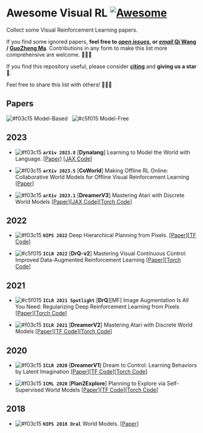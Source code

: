 # Awesome Visual RL [![Awesome](https://cdn.rawgit.com/sindresorhus/awesome/d7305f38d29fed78fa85652e3a63e154dd8e8829/media/badge.svg)](https://github.com/sindresorhus/awesome)

Collect some Visual Reinforcement Learning papers. 

If you find some ignored papers, **feel free to [*open issues*](https://github.com/qiwang067/awesome-visual-rl/issues/new), or [*email* Qi Wang](mailto:qiwang067@163.com) / [GuoZheng Ma](mailto:guozheng_ma@163.com)**. Contributions in any form to make this list more comprehensive are welcome. 📣📣📣

If you find this repository useful, please consider **[citing](#citation)** and **giving us a star** 🌟. 

Feel free to share this list with others! 🥳🥳🥳

<!-- ## Workshop & Challenge

- [`CVPR 2024 Workshop & Challenge | OpenDriveLab`](https://opendrivelab.com/challenge2024/#predictive_world_model) Track #4: Predictive World Model.
  > Serving as an abstract spatio-temporal representation of reality, the world model can predict future states based on the current state. The learning process of world models has the potential to elevate a pre-trained foundation model to the next level. Given vision-only inputs, the neural network outputs point clouds in the future to testify its predictive capability of the world.
  
- [`CVPR 2023 Workshop on Autonomous Driving`](https://cvpr2023.wad.vision/) CHALLENGE 3: ARGOVERSE CHALLENGES, [3D Occupancy Forecasting](https://eval.ai/web/challenges/challenge-page/1977/overview) using the [Argoverse 2 Sensor Dataset](https://www.argoverse.org/av2.html#sensor-link). Predict the spacetime occupancy of the world for the next 3 seconds. -->

## Papers
![#f03c15](https://placehold.co/15x15/f03c15/f03c15.png) Model-Based &nbsp; ![#c5f015](https://placehold.co/15x15/c5f015/c5f015.png) Model-Free

<!-- ### World model original paper

- Using Occupancy Grids for Mobile Robot Perception and Navigation [[paper](http://www.sci.brooklyn.cuny.edu/~parsons/courses/3415-fall-2011/papers/elfes.pdf)]

### Technical blog or video

- **`Yann LeCun`**: A Path Towards Autonomous Machine Intelligence [[paper](https://openreview.net/pdf?id=BZ5a1r-kVsf)] [[Video](https://www.youtube.com/watch?v=OKkEdTchsiE)]
- **`CVPR'23 WAD`** Keynote - Ashok Elluswamy, Tesla [[Video](https://www.youtube.com/watch?v=6x-Xb_uT7ts)]
- **`Wayve`** Introducing GAIA-1: A Cutting-Edge Generative AI Model for Autonomy [[blog](https://wayve.ai/thinking/introducing-gaia1/)] 
  
  > World models are the basis for the ability to predict what might happen next, which is fundamentally important for autonomous driving. They can act as a learned simulator, or a mental “what if” thought experiment for model-based reinforcement learning (RL) or planning. By incorporating world models into our driving models, we can enable them to understand human decisions better and ultimately generalise to more real-world situations. -->
  
## 2023
- ![#f03c15](https://placehold.co/15x15/f03c15/f03c15.png) **`arXiv 2023.8`** [**Dynalang**] Learning to Model the World with Language. [[Paper](https://arxiv.org/pdf/2308.01399)] [[JAX Code](https://github.com/jlin816/dynalang)]

- ![#f03c15](https://placehold.co/15x15/f03c15/f03c15.png) **`arXiv 2023.5`** [**CoWorld**] Making Offline RL Online: Collaborative World Models for Offline Visual Reinforcement Learning [[Paper](https://arxiv.org/pdf/2305.15260)]

- ![#f03c15](https://placehold.co/15x15/f03c15/f03c15.png) **`arXiv 2023.1`** [**DreamerV3**] Mastering Atari with Discrete World Models [[Paper](https://arxiv.org/pdf/2301.04104)][[JAX Code](https://github.com/danijar/dreamerv3)][[Torch Code](https://github.com/NM512/dreamerv3-torch)]

## 2022

- ![#f03c15](https://placehold.co/15x15/f03c15/f03c15.png) **`NIPS 2022`**  Deep Hierarchical Planning from Pixels.  [[Paper](https://proceedings.neurips.cc/paper_files/paper/2022/file/a766f56d2da42cae20b5652970ec04ef-Paper-Conference.pdf)][[TF Code](https://github.com/danijar/director)]

- ![#c5f015](https://placehold.co/15x15/c5f015/c5f015.png) **`ICLR 2022`** [**DrQ-v2**] Mastering Visual Continuous Control: Improved Data-Augmented Reinforcement Learning [[Paper](https://arxiv.org/pdf/2107.09645)][[Torch Code](https://github.com/facebookresearch/drqv2)]

## 2021
- ![#c5f015](https://placehold.co/15x15/c5f015/c5f015.png) **`ICLR 2021 Spotlight`** [**DrQ**][MF] Image Augmentation Is All You Need: Regularizing Deep Reinforcement Learning from Pixels  [[Paper](https://arxiv.org/pdf/2004.13649)][[Torch Code](https://github.com/denisyarats/drq)]

- ![#f03c15](https://placehold.co/15x15/f03c15/f03c15.png) **`ICLR 2021`** [**DreamerV2**] Mastering Atari with Discrete World Models [[Paper](https://arxiv.org/pdf/2010.02193)][[TF Code](https://github.com/danijar/dreamerv2)][[Torch Code](https://github.com/jsikyoon/dreamer-torch)]

## 2020
- ![#f03c15](https://placehold.co/15x15/f03c15/f03c15.png) **`ICLR 2020`** [**DreamerV1**] Dream to Control: Learning Behaviors by Latent Imagination [[Paper](https://arxiv.org/pdf/1912.01603)][[TF Code](https://github.com/danijar/dreamer)][[Torch Code](https://github.com/juliusfrost/dreamer-pytorch)]


- ![#f03c15](https://placehold.co/15x15/f03c15/f03c15.png) **`ICML 2020`** [**Plan2Explore**] Planning to Explore via Self-Supervised World Models [[Paper](https://arxiv.org/pdf/2005.05960)][[TF Code](https://github.com/ramanans1/plan2explore)][[Torch Code](https://github.com/yusukeurakami/plan2explore-pytorch)]

## 2018
- ![#f03c15](https://placehold.co/15x15/f03c15/f03c15.png) **`NIPS 2018 Oral`** World Models. [[Paper](https://arxiv.org/pdf/1803.10122)]

<!-- ## Survey

- A survey on multimodal large language models for autonomous driving. **`WACVW 2024`** [[Paper](https://arxiv.org/abs/2311.12320)] [[Code](https://github.com/IrohXu/Awesome-Multimodal-LLM-Autonomous-Driving)]
- World Models for Autonomous Driving: An Initial Survey. **`2024.3, arxiv`** [[Paper](https://arxiv.org/abs/2403.02622)]

## 2024

- [**ViDAR**] Visual Point Cloud Forecasting enables Scalable Autonomous Driving. **`CVPR 2024`** [[Paper](https://arxiv.org/abs/2312.17655)] [[Code](https://github.com/OpenDriveLab/ViDAR)]
- [**GenAD**] Generalized Predictive Model for Autonomous Driving. **`CVPR 2024`** [[Paper](https://arxiv.org/abs/2403.09630)] [[Data](https://github.com/OpenDriveLab/DriveAGI)]
- [**Cam4DOCC**] Cam4DOcc: Benchmark for Camera-Only 4D Occupancy Forecasting in Autonomous Driving Applications. **`CVPR 2024`** [[Paper](https://arxiv.org/abs/2311.17663)] [[Code](https://github.com/haomo-ai/Cam4DOcc)]
- [**Drive-WM**] Driving into the Future: Multiview Visual Forecasting and Planning with World Model for Autonomous Driving. **`CVPR 2024`** [[Paper](https://arxiv.org/abs/2311.17918)] [[Code](https://github.com/BraveGroup/Drive-WM)]
- [**DriveWorld**] DriveWorld: 4D Pre-trained Scene Understanding via World Models for Autonomous Driving. **`CVPR 2024`** [[Code](https://github.com/chaytonmin/DriveWorld)]
- [**Panacea**] Panacea: Panoramic and Controllable Video Generation for Autonomous Driving. **`CVPR 2024`** [[Paper](https://arxiv.org/abs/2311.16813)] [[Code](https://panacea-ad.github.io/)]
- [**MagicDrive**] MagicDrive: Street View Generation with Diverse 3D Geometry Control. **`ICLR 2024`** [[Paper](https://arxiv.org/abs/2310.02601)] [[Code](https://github.com/cure-lab/MagicDrive)]
- [**Copilot4D**] Copilot4D: Learning Unsupervised World Models for Autonomous Driving via Discrete Diffusion. **`ICLR 2024`** [[Paper](https://arxiv.org/abs/2311.01017)]
- [**SafeDreamer**] SafeDreamer: Safe Reinforcement Learning with World Models. **`ICLR 2024`** [[Paper](https://openreview.net/forum?id=tsE5HLYtYg)] [[Code](https://github.com/PKU-Alignment/SafeDreamer)]
- [**RoboDreamer**] RoboDreamer: Learning Compositional World Models for Robot Imagination. **`2024.4, arxiv`** [[Paper](https://arxiv.org/abs/2404.12377)] [[Code](https://robovideo.github.io/)]
- [**LidarDM**] LidarDM: Generative LiDAR Simulation in a Generated World. **`2024.4, arxiv`** [[Paper](https://arxiv.org/abs/2404.02903)] [[Code](https://github.com/vzyrianov/lidardm)]
- [**3D-VLA**] 3D-VLA: A 3D Vision-Language-Action Generative World Model.  **`2024.3, arxiv`** [[Paper](https://arxiv.org/abs/2403.09631)]
- [**DriveDreamer-2**] DriveDreamer-2: LLM-Enhanced World Models for Diverse Driving Video Generation. **`2024.3, arxiv`** [[Paper](https://arxiv.org/abs/2403.06845)] [[Code](https://drivedreamer2.github.io/)]
- [**Think2Drive**] Think2Drive: Efficient Reinforcement Learning by Thinking in Latent World Model for Quasi-Realistic Autonomous Driving. **`2024.2, arxiv`** [[Paper](https://arxiv.org/abs/2402.16720)]

## 2023

- [**TrafficBots**] TrafficBots: Towards World Models for Autonomous Driving Simulation and Motion Prediction. **`ICRA 2023`** [[Paper](https://arxiv.org/abs/2303.04116)] [[Code](https://github.com/zhejz/TrafficBots)]
- [**WoVoGen**] WoVoGen: World Volume-aware Diffusion for Controllable Multi-camera Driving Scene Generation. **`2023.12, arxiv`** [[Paper](https://arxiv.org/abs/2312.02934)] [[Code](https://github.com/fudan-zvg/WoVoGen)]
- [**CTT**] Categorical Traffic Transformer: Interpretable and Diverse Behavior Prediction with Tokenized Latent. **`2023.11, arxiv`** [[Paper](https://arxiv.org/abs/2311.18307)]
- [**OccWorld**] OccWorld: Learning a 3D Occupancy World Model for Autonomous Driving. **`2023.11, arxiv`** [[Paper](https://arxiv.org/abs/2311.16038)] [[Code](https://github.com/wzzheng/OccWorld)]
- [**MUVO**] MUVO: A Multimodal Generative World Model for Autonomous Driving with Geometric Representations. **`2023.11, arxiv`** [[Paper](https://arxiv.org/abs/2311.11762)]
- [**DrivingDiffusion**] DrivingDiffusion: Layout-Guided multi-view driving scene video generation with latent diffusion model. **`2023.10, arxiv`** [[Paper](https://arxiv.org/abs/2310.07771)] [[Code](https://github.com/shalfun/DrivingDiffusion)]
- [**GAIA-1**] GAIA-1: A Generative World Model for Autonomous Driving. **`2023.9, arxiv`** [[Paper](https://arxiv.org/abs/2309.17080)]
- [**ADriver-I**] ADriver-I: A General World Model for Autonomous Driving. **`2023.9, arxiv`** [[Paper](https://arxiv.org/abs/2311.13549)]
- [**DriveDreamer**] DriveDreamer: Towards Real-world-driven World Models for Autonomous Driving. **`2023.9, arxiv`** [[Paper](https://arxiv.org/abs/2309.09777)] [[Code](https://github.com/JeffWang987/DriveDreamer)]
- [**UniWorld**] UniWorld: Autonomous Driving Pre-training via World Models. **`2023.8, arxiv`** [[Paper](https://arxiv.org/abs/2308.07234)] [[Code](https://github.com/chaytonmin/UniWorld)]


## 2022

- [**MILE**] Model-Based Imitation Learning for Urban Driving. **`NeurIPS 2022`** [[Paper](https://proceedings.neurips.cc/paper_files/paper/2022/hash/827cb489449ea216e4a257c47e407d18-Abstract-Conference.html)] [[Code](https://github.com/wayveai/mile)]
- [**Symphony**] Symphony: Learning Realistic and Diverse Agents for Autonomous Driving Simulation. **`ICRA 2022`** [[Paper](https://arxiv.org/abs/2205.03195)] 
- Hierarchical Model-Based Imitation Learning for Planning in Autonomous Driving. **`IROS 2022`** [[Paper](https://arxiv.org/abs/2210.09539)]

## Other World Model Paper

### 2024

- [**Genie**] Genie: Generative Interactive Environments. **`DeepMind`** [[Paper](https://arxiv.org/abs/2402.15391)] [[Blog](https://sites.google.com/view/genie-2024/home)]
- [**Sora**] Video generation models as world simulators. **`OpenAI`** [[Technical report](https://openai.com/research/video-generation-models-as-world-simulators)]
- [**IWM**] Learning and Leveraging World Models in Visual Representation Learning. **`Meta AI`** [[Paper](https://arxiv.org/abs/2403.00504)] 
- [**V-JEPA**] V-JEPA: Video Joint Embedding Predictive Architecture. **`Meta AI`** [[Blog](https://ai.meta.com/blog/v-jepa-yann-lecun-ai-model-video-joint-embedding-predictive-architecture/)] [[Paper](https://ai.meta.com/research/publications/revisiting-feature-prediction-for-learning-visual-representations-from-video/)] [[Code](https://github.com/facebookresearch/jepa)]
- [**Newton**] Newton™ – a first-of-its-kind foundation model for understanding the physical world. **`Archetype AI`** [[Blog](https://www.archetypeai.io/blog/introducing-archetype-ai---understand-the-real-world-in-real-time)]
- [**MAMBA**] MAMBA: an Effective World Model Approach for Meta-Reinforcement Learning. **`ICLR 2024`**  [[Paper](https://arxiv.org/abs/2403.09859)] [[Code](https://github.com/zoharri/mamba)]
- [**Compete and Compose**] Compete and Compose: Learning Independent Mechanisms for Modular World Models. **`2024.4, arxiv`**  [[Paper](https://arxiv.org/abs/2404.15109)]
- [**MagicTime**] MagicTime: Time-lapse Video Generation Models as Metamorphic Simulators. **`2024.4, arxiv`**  [[Paper](https://arxiv.org/abs/2404.05014)] [[Code](https://github.com/PKU-YuanGroup/MagicTime)]
- [**Dreaming of Many Worlds**] Dreaming of Many Worlds: Learning Contextual World Models Aids Zero-Shot Generalization. **`2024.3, arxiv`**  [[Paper](https://arxiv.org/abs/2403.10967)] [[Code](https://github.com/sai-prasanna/dreaming_of_many_worlds)]
- [**ManiGaussian**] ManiGaussian: Dynamic Gaussian Splatting for Multi-task Robotic Manipulation. **`2024.3, arxiv`**  [[Paper](https://arxiv.org/abs/2403.08321)] [[Code](https://guanxinglu.github.io/ManiGaussian/)]
- [**LWM**] World Model on Million-Length Video And Language With RingAttention. **`2024.2, arxiv`**  [[Paper](https://arxiv.org/abs/2402.08268)] [[Code](https://github.com/LargeWorldModel/LWM)]
- Planning with an Ensemble of World Models. **`OpenReview`** [[Paper](https://openreview.net/forum?id=cvGdPXaydP)]
- [**WorldDreamer**] WorldDreamer: Towards General World Models for Video Generation via Predicting Masked Tokens. **`2024.1, arxiv`** [[Paper](https://arxiv.org/abs/2401.09985)] [[Code](https://github.com/JeffWang987/WorldDreamer)] -->


